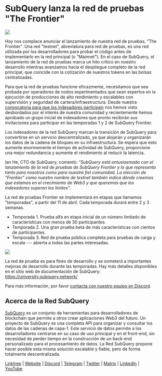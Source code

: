 # SubQuery lanza la red de pruebas "The Frontier"

![](https://miro.medium.com/max/1400/1*zRR8l3aVZKth9Fw0rqL-lg.png)

Hoy nos complace anunciar el lanzamiento de nuestra red de pruebas, "The Frontier". Una red "testnet", abreviatura para red de pruebas, es una red utilizada por los desarrolladores para probar el código antes de implementarlo en la red principal (o "Mainnet"). En el caso de SubQuery, el lanzamiento de la red de pruebas marca un hito crítico en nuestro desarrollo mientras avanzamos hacia el despliegue completo de la red principal, que coincide con la cotización de nuestros tokens en las bolsas centralizadas.

Para que la red de pruebas funcione eficazmente, necesitamos que sea probada por operadores de nodos experimentados que sean expertos en la ejecución de producciones de alto rendimiento y escalables con supervisión y seguridad de cartera/infraestructura. Desde nuestra [convocatoria para que los indexadores participen](./20211202-indexer-invitation.md) nos hemos visto desbordados por el interés de nuestra comunidad y recientemente hemos aprobado un grupo inicial de indexadores que pronto recibirán sus invitaciones para participar en las temporadas 1 y 2 de SubQuery Frontier.

Los indexadores de la red SubQuery marcan la transición de SubQuery para convertirse en un servicio descentralizado, ya que alojarán y organizarán los datos de la cadena de bloques en su infraestructura. Se espera que esto aumente enormemente el tiempo de actividad de SubQuery, proporcione una mejor redundancia y aumente el rendimiento al reducir la latencia.

Ian He, CTO de SubQuery, comentó: _"SubQuery está entusiasmado con el lanzamiento de la red de pruebas de SubQuery Frontier y lo que representa tanto para nosotros como para nuestra fiel comunidad. La elección de "Frontier" como nuestro nombre de testnet también indica dónde creemos que estamos en el crecimiento de Web3 y que queremos que los indexadores superen los límites"._

La red de pruebas Frontier se implementará en etapas que llamamos "temporadas", a partir del 11 de abril. Cada temporada durará entre 2 y 3 semanas.

- Temporada 1. Prueba alfa en etapa inicial de un número limitado de características con menos de 30 participantes.
- Temporada 2. Una gran prueba beta de más características con cientos de participantes.
- Temporada 3. Red de prueba pública completa para pruebas de carga y escala --- abierta a todas las partes interesadas.

![](https://miro.medium.com/max/1400/1*oWnMXGqndf5539Gml7gf-Q.png)

La red de prueba es para fines de desarrollo y se someterá a importantes mejoras de desarrollo durante las temporadas. Hay más detalles disponibles en el sitio web de documentación de SubQuery: https://university.subquery.network/

Para más información, por favor [contacta con nuestro equipo en Discord](https://discord.com/invite/78zg8aBSMG).

## Acerca de la Red SubQuery

[SubQuery](https://subquery.network) es un conjunto de herramientas para desarrolladores de blockchain que permite a otros crear aplicaciones Web3 del futuro. Un proyecto de SubQuery es una completa API para organizar y consultar los datos de las cadenas de capa-1. Este servicio de datos permite a los desarrolladores centrarse en su caso de uso principal y en el front-end, sin necesidad de perder tiempo en la construcción de un back-end personalizado para el procesamiento de datos. La Red SubQuery propone hacer posible esta misma solución escalable y fiable, pero de forma totalmente descentralizada.

​​​​[Linktree](https://linktr.ee/subquerynetwork) | [Website](https://subquery.network/) | [Discord](https://discord.com/invite/78zg8aBSMG) | [Telegram](https://t.me/subquerynetwork) | [Twitter](https://twitter.com/subquerynetwork) | [Matrix](https://matrix.to/#/#subquery:matrix.org) | [LinkedIn](https://www.linkedin.com/company/subquery) | [YouTube](https://www.youtube.com/channel/UCi1a6NUUjegcLHDFLr7CqLw)
